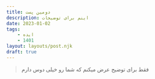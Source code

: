 ```yaml
---
title: دومین پست
description: اینم برای توضیجات
date: 2023-01-02
tags:
    - ایده
    - 1401
layout: layouts/post.njk
draft: true
---
```


> فقط برای توضیح عرض میکنم که شما رو خیلی دوس دارم

